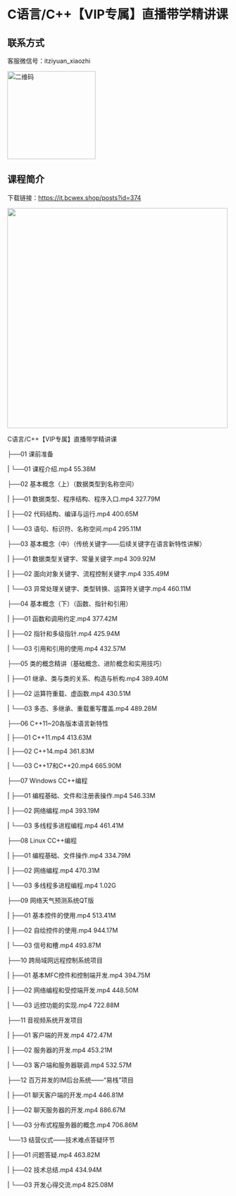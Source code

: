 # C语言/C++【VIP专属】直播带学精讲课

## 联系方式

客服微信号：itziyuan_xiaozhi

<img src="https://ziyuanyun.oss-cn-guangzhou.aliyuncs.com/common/20240614073449/666b82192834a.jpg" width="200" height="200" alt="二维码">

## 课程简介

下载链接：https://it.bcwex.shop/posts?id=374

<img src="https://ziyuanyun.oss-cn-guangzhou.aliyuncs.com/yun/20240515151852/664461dcdbddd.jpg" width="500" alt="">

  C语言/C++【VIP专属】直播带学精讲课



 ├──01 课前准备

 | └──01 课程介绍.mp4 55.38M

 ├──02 基本概念（上）（数据类型到名称空间）

 | ├──01 数据类型、程序结构、程序入口.mp4 327.79M

 | ├──02 代码结构、编译与运行.mp4 400.65M

 | └──03 语句、标识符、名称空间.mp4 295.11M

 ├──03 基本概念（中）（传统关键字——后续关键字在语言新特性讲解）

 | ├──01 数据类型关键字、常量关键字.mp4 309.92M

 | ├──02 面向对象关键字、流程控制关键字.mp4 335.49M

 | └──03 异常处理关键字、类型转换、运算符关键字.mp4 460.11M

 ├──04 基本概念（下）（函数、指针和引用）

 | ├──01 函数和调用约定.mp4 377.42M

 | ├──02 指针和多级指针.mp4 425.94M

 | └──03 引用和引用的使用.mp4 432.57M

 ├──05 类的概念精讲（基础概念、进阶概念和实用技巧）

 | ├──01 继承、类与类的关系、构造与析构.mp4 389.40M

 | ├──02 运算符重载、虚函数.mp4 430.51M

 | └──03 多态、多继承、重载重写覆盖.mp4 489.28M

 ├──06 C++11~20各版本语言新特性

 | ├──01 C++11.mp4 413.63M

 | ├──02 C++14.mp4 361.83M

 | └──03 C++17和C++20.mp4 665.90M

 ├──07 Windows CC++编程

 | ├──01 编程基础、文件和注册表操作.mp4 546.33M

 | ├──02 网络编程.mp4 393.19M

 | └──03 多线程多进程编程.mp4 461.41M

 ├──08 Linux CC++编程

 | ├──01 编程基础、文件操作.mp4 334.79M

 | ├──02 网络编程.mp4 470.31M

 | └──03 多线程多进程编程.mp4 1.02G

 ├──09 网络天气预测系统QT版

 | ├──01 基本控件的使用.mp4 513.41M

 | ├──02 自绘控件的使用.mp4 944.17M

 | └──03 信号和槽.mp4 493.87M

 ├──10 跨局域网远程控制系统项目

 | ├──01 基本MFC控件和控制端开发.mp4 394.75M

 | ├──02 网络编程和受控端开发.mp4 448.50M

 | └──03 远控功能的实现.mp4 722.88M

 ├──11 音视频系统开发项目

 | ├──01 客户端的开发.mp4 472.47M

 | ├──02 服务器的开发.mp4 453.21M

 | └──03 客户端和服务器联调.mp4 532.57M

 ├──12 百万并发的IM后台系统——“易栈”项目

 | ├──01 聊天客户端的开发.mp4 446.81M

 | ├──02 聊天服务器的开发.mp4 886.67M

 | └──03 分布式程服务器的概念.mp4 706.86M

 └──13 结营仪式——技术难点答疑环节

 | ├──01 问题答疑.mp4 463.82M

 | ├──02 技术总结.mp4 434.94M

 | └──03 开发心得交流.mp4 825.08M

  